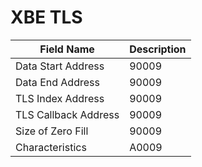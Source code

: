# XBE TLS

| Field Name | Description |
|---|---|
| Data Start Address | 90009 |
| Data End Address | 90009 |
| TLS Index Address | 90009 |
| TLS Callback Address | 90009 |
| Size of Zero Fill | 90009 |
| Characteristics | A0009 |
